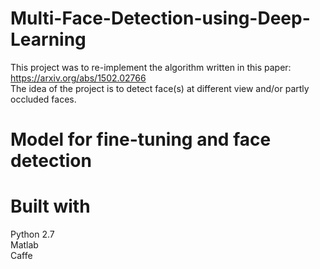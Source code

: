 # Multi-Face-Detection-using-Deep-Learning
This project was to re-implement the algorithm written in this paper: https://arxiv.org/abs/1502.02766 <br />
The idea of the project is to detect face(s) at different view and/or partly occluded faces.

# Model for fine-tuning and face detection

# Built with
Python 2.7 <br />
Matlab <br />
Caffe

